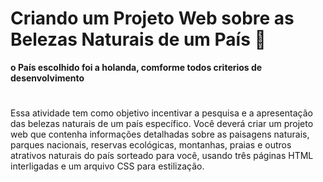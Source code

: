 <h1>Criando um Projeto Web sobre as Belezas Naturais de um País 🙌</h1>
<b>o País escolhido foi a holanda, comforme todos criterios de desenvolvimento </b>
<h1></h1>
Essa atividade tem como objetivo incentivar a pesquisa e a apresentação das belezas naturais de um país específico. Você deverá criar um projeto web que contenha informações detalhadas sobre as paisagens naturais, parques nacionais, reservas ecológicas, montanhas, praias e outros atrativos naturais do país sorteado para você, usando três páginas HTML interligadas e um arquivo CSS para estilização.

